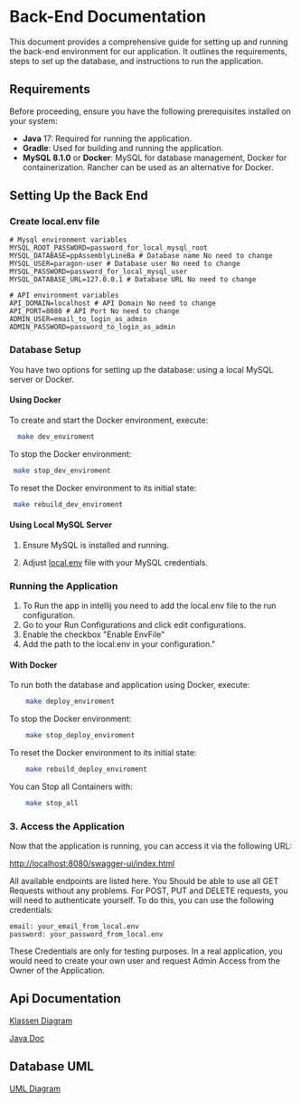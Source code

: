 # Back-End Documentation
This document provides a comprehensive guide for setting up and running the back-end environment for our application. It outlines the requirements, steps to set up the database, and instructions to run the application.
## Requirements
Before proceeding, ensure you have the following prerequisites installed on your system:
- **Java** 17: Required for running the application.
- **Gradle**: Used for building and running the application.
- **MySQL 8.1.0** or **Docker**: MySQL for database management, Docker for containerization. Rancher can be used as an alternative for Docker.

## Setting Up the Back End

### Create local.env file

```dotenv
# Mysql environment variables
MYSQL_ROOT_PASSWORD=password_for_local_mysql_root
MYSQL_DATABASE=ppAssemblyLineBa # Database name No need to change
MYSQL_USER=paragon-user # Database user No need to change
MYSQL_PASSWORD=password_for_local_mysql_user
MYSQL_DATABASE_URL=127.0.0.1 # Database URL No need to change

# API environment variables
API_DOMAIN=localhost # API Domain No need to change
API_PORT=8080 # API Port No need to change
ADMIN_USER=email_to_login_as_admin
ADMIN_PASSWORD=password_to_login_as_admin
```

### Database Setup

You have two options for setting up the database: using a local MySQL server or Docker.

#### Using Docker
To create and start the Docker environment, execute:
    
```bash
  make dev_enviroment
```

To stop the Docker environment:

```bash
 make stop_dev_enviroment
```

To reset the Docker environment to its initial state:

```bash
 make rebuild_dev_enviroment
```

#### Using Local MySQL Server

1. Ensure MySQL is installed and running.

2. Adjust [local.env]('create-local.env-file') file with your MySQL credentials.


### Running the Application

1. To Run the app in intellij you need to add the local.env file to the run configuration.
2. Go to your Run Configurations and click edit configurations.
3. Enable the checkbox "Enable EnvFile"
4. Add the path to the local.env in your configuration."

#### With Docker
To run both the database and application using Docker, execute:

```bash
    make deploy_enviroment
```

To stop the Docker environment:

```bash
    make stop_deploy_enviroment
```

To reset the Docker environment to its initial state:

```bash
    make rebuild_deploy_enviroment
```

You can Stop all Containers with:

```bash
    make stop_all
```

### 3. Access the Application

Now that the application is running, you can access it via the following URL:

[http://localhost:8080/swagger-ui/index.html](http://localhost:8080/swagger-ui/index.html)

All available endpoints are listed here. You Should be able to use all GET Requests without any problems.
For POST, PUT and DELETE requests, you will need to authenticate yourself. To do this, you can use the following credentials:

    email: your_email_from_local.env
    password: your_password_from_local.env

These Credentials are only for testing purposes. In a real application, you would need to create your own user and request 
Admin Access from the Owner of the Application.

## Api Documentation

[Klassen Diagram](./Documentation/code/src.png)

[Java Doc](https://htmlpreview.github.io/?https://raw.githubusercontent.com/LF12-ParagonPioneer/ParagonPioneer-Be/main/Documentation/Java/index.html)

## Database UML

[UML Diagram](./Documentation/Database/ppAssemblyLineBa.png)

